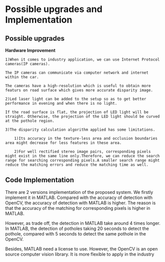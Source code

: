 # Possible upgrades and Implementation

## **Possible upgrades**

**Hardware Improvement**

    1)When it comes to industry application, we can use Internet Protocol cameras(IP cameras).

    The IP cameras can communicate via computer network and internet within the car.

    The cameras have a high-resolution which is useful to obtain more featurs on road surface which gives more accurate disparity image.

    2)Led laser light can be added to the setup so as to get better performance in evening and when there is no light.

    If the road surface is flat, the projection of LED light will be straight. Otherwise, the projection of the LED light should be curved at the pothole region.

    3)The disparity calculation algorithm applied has some limitations.
    
        1)Its accuracy in the texture-less area and occlusion boundaries area might decrease for less features in these area.

        2)For well rectified stereo image pairs, corresponding pixels might exist in the same line only.Therefore, we can reduce the search range for searching corresponding pixels.A smaller search range might reduce the matching errors and reduce the matching time as well.

## **Code Implementation**

There are 2 versions implementation of the proposed system. We firstly implement it in MATLAB. Compared with the accuracy of detection with OpenCV, the accuracy of detection with MATLAB is higher. The reason is that the accuracy of the matching for corresponding pixels is higher in MATLAB. 

However, as trade off, the detection in MATLAB take around 4 times longer. In MATLAB, the detection of potholes taking 20 seconds to detect the pothole, compared with 5 seconds to detect the same pothole in the OpenCV.

Besides, MATLAB need a license to use. However, the OpenCV is an open source computer vision library. It is more flexible to apply in the industry